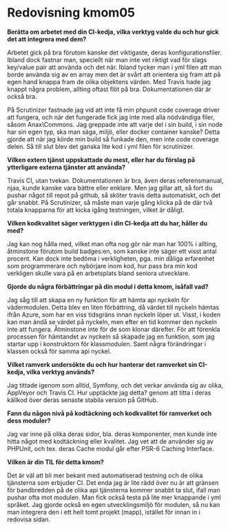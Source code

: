 ---
---
Redovisning kmom05
=========================

**Berätta om arbetet med din CI-kedja, vilka verktyg valde du och hur gick det att integrera med dem?**

Arbetet gick på bra förutom kanske det viktigaste, deras konfigurationsfiler. Ibland dock fastnar man, speciellt när man inte vet riktigt vad för slags key/value pair att använda och det när. Ibland tycker man i yml filen att man borde använda sig av en array men det är svårt att orientera sig fram att på egen hand knappa fram de olika objektens värden. Med Travis hade jag knappt några problem, allting oftast flöt på bra. Dokumentationen där är också bra. 

På Scrutinizer fastnade jag vid att inte få min phpunit code coverage driver att fungera, och när det fungerade fick jag inte med alla nödvändiga filer, såsom Anax\Commons. Jag greppade inte att varje del i sin build, i sin node har sin egen typ, ska man säga, miljö, eller docker container kanske? Detta gjorde att när jag körde min build så funkade den, men inte code coverage delen. Så till slut blev det ganska lite kod i yml filen för scrutinizer.

**Vilken extern tjänst uppskattade du mest, eller har du förslag på ytterligare externa tjänster att använda?**

Travis CI, utan tvekan. Dokumentationen är bra, även deras referensmanual, njaa, kunde kanske vara bättre eller enklare. Men jag gillar att, så fort du pushar något till repot på github, så sköter travis detta automatiskt, och det går snabbt. På Scrutinizer, så måste man varje gång klicka på de där två totala knapparna för att kicka igång testningen, vilket är dåligt.

**Vilken kodkvalitet säger verktygen i din CI-kedja att du har, håller du med?**

Jag kan nog hålla med, vilket man ofta nog gör när man har 100% i allting, åtminstone förutom build badges:en, som kanske inte säger ett visst antal procent. Kan dock inte bedöma i verkligheten, pga. min dåliga erfarenhet som programmerare och nybörjare inom kod, hur pass bra min kod verkligen skulle vara på en arbetsplats bland seniora utvecklare.

**Gjorde du några förbättringar på din modul i detta kmom, isåfall vad?**

Jag såg till att skapa en ny funktion för att hämta api nyckeln för vädermodulen. Detta blev en liten förbättring, då värdet till nyckeln hämtas ifrån Azure, som har en viss tidsgräns innan nyckeln löper ut. Visst, i koden kan man ändå se värdet på nyckeln, men efter en tid kommer den nyckeln inte att fungera. Åtminstone inte för de som klonar därefter. För att förenkla processen för hämtandet av nyckeln så skapade jag en funktion, som jag startar upp i konstruktorn för klassmodulen. Samt några förändringar i klassen också för samma api nyckel.

**Vilket ramverk undersökte du och hur hanterar det ramverket sin CI-kedja, vilka verktyg används?**

Jag tittade igenom som alltid, Symfony, och det verkar använda sig av olika, AppVeyor och Travis CI. Hur upptäckte jag detta? genom att titta i deras källkod över deras senaste stabila version på GitHub.

**Fann du någon nivå på kodtäckning och kodkvalitet för ramverket och dess moduler?**

Jag var inne på olika deras sidor, bla. deras komponenter, men kunde inte hitta något med kodtäckning eller kvalitet. Jag vet att de använder sig av PHPUnit, och tex. deras Cache modul går efter PSR-6 Caching Interface.

**Vilken är din TIL för detta kmom?**

Det är väl att bli mer bekant med automatiserad testning och de olika tjänsterna som erbjuder CI. Det enda jag är lite rädd över nu är att gränsen för bandbredden på de olika api tjänsterna kommer snabbt ta slut, ifall man pushar ofta mot modulen. Man fick också testa på lite mer knappande i yml språket. Jag gjorde också en egen utvecklingsmiljö för modulen, så nu kan man integrera den i ett helt tomt projekt (mapp), istället för innan in i redovisa sidan.